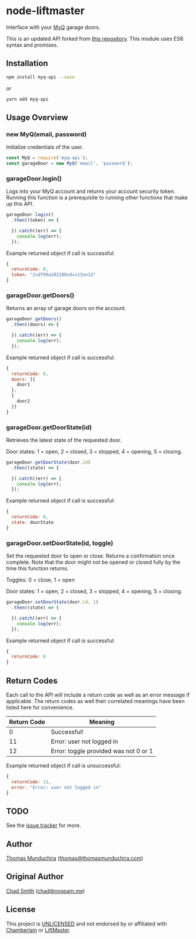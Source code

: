 # node-liftmaster

Interface with your [MyQ](https://www.liftmaster.com/for-homes/myq-connected-home?gclid=CjwKCAjw2NvLBRAjEiwAF98GMePqZknk7-vCeYlvOITPCbuuhbUBgB8XqIF61GsimwJAmjQHIZvgLRoCgSMQAvD_BwE&gclsrc=aw.ds) garage doors.

This is an updated API forked from [this repository](https://github.com/chadsmith/node-liftmaster). This module uses ES6 syntax and promises.

## Installation

```bash
npm install myq-api --save
```

or 

```bash
yarn add myq-api
```

## Usage Overview

### new MyQ(email, password)

Initialize credentials of the user.

```js
const MyQ = require('myq-api');
const garageDoor = new MyQ('email', 'password');
```

### garageDoor.login()

Logs into your MyQ account and returns your account security token. Running this function is a prerequisite to running other functions that make up this API.

```js
garageDoor.login()
  .then((token) => {

  }).catch((err) => {
    console.log(err);
  });
```

Example returned object if call is successful:
```js
{
  returnCode: 0,
  token: "2sdf99a103190zdsv13nn13"
}
```

### garageDoor.getDoors()

Returns an array of garage doors on the account.

```js
garageDoor.getDoors()
  .then((doors) => {

  }).catch((err) => {
    console.log(err);
  });
```

Example returned object if call is successful:
```js
{
  returnCode: 0,
  doors: [{
    door1
  },
  {
    door2
  }]
}
```

### garageDoor.getDoorState(id)

Retrieves the latest state of the requested door.

Door states: 1 = open, 2 = closed, 3 = stopped, 4 = opening, 5 = closing.

```js
garageDoor.getDoorState(door.id)
  .then((state) => {

  }).catch((err) => {
    console.log(err);
  });
```

Example returned object if call is successful:
```js
{
  returnCode: 0,
  state: doorState
}
```

### garageDoor.setDoorState(id, toggle)

Set the requested door to open or close. Returns a confirmation once complete. Note that the door might not be opened or closed fully by the time this function returns.

Toggles: 0 = close, 1 = open

Door states: 1 = open, 2 = closed, 3 = stopped, 4 = opening, 5 = closing.

```js
garageDoor.setDoorState(door.id, 1)
  .then((state) => {

  }).catch((err) => {
    console.log(err);
  });
```

Example returned object if call is successful:
```js
{
  returnCode: 0
}
```

## Return Codes

Each call to the API will include a return code as well as an error message if applicable. The return codes as well their correlated meanings have been listed here for convenience.

| Return Code | Meaning                               |
|-------------|---------------------------------------|
| 0           | Successful!                           |
| 11          | Error: user not logged in             |
| 12          | Error: toggle provided was not 0 or 1 |

Example returned object if call is unsuccessful:
```js
{
  returnCode: 11,
  error: "Error: user not logged in"
}
```

## TODO

See the [issue tracker](http://github.com/thomasmunduchira/node-liftmaster/issues) for more.

## Author

[Thomas Munduchira]() ([thomas@thomasmunduchira.com](mailto:thomas@thomasmunduchira.com))

## Original Author

[Chad Smith](http://twitter.com/chadsmith) ([chad@nospam.me](mailto:chad@nospam.me))

## License

This project is [UNLICENSED](http://unlicense.org/) and not endorsed by or affiliated with [Chamberlain](https://www.chamberlain.com/) or [LiftMaster](https://www.liftmaster.com/).
